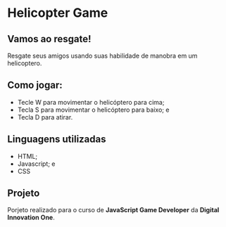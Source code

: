# Helicopter Game
## Vamos ao resgate!

Resgate seus amigos usando suas habilidade de manobra em um helicoptero.

## Como jogar:
* Tecle W para movimentar o helicóptero para cima;
* Tecla S para movimentar o helicóptero para baixo; e
* Tecla D para atirar.

## Linguagens utilizadas
* HTML;
* Javascript; e
* CSS

## Projeto
Porjeto realizado para o curso de **JavaScript Game Developer** da **Digital Innovation One**.